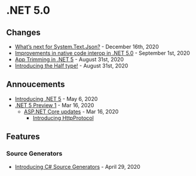 # .NET 5.0

## Changes

- [What’s next for System.Text.Json?](https://devblogs.microsoft.com/dotnet/whats-next-for-system-text-json/) - December 16th, 2020
- [Improvements in native code interop in .NET 5.0](https://devblogs.microsoft.com/dotnet/improvements-in-native-code-interop-in-net-5-0/) - September 1st, 2020
- [App Trimming in .NET 5](https://devblogs.microsoft.com/dotnet/app-trimming-in-net-5/) - August 31st, 2020
- [Introducing the Half type!](https://devblogs.microsoft.com/dotnet/introducing-the-half-type/) - August 31st, 2020

## Annoucements

- [Introducing .NET 5](https://devblogs.microsoft.com/dotnet/introducing-net-5/) - May 6, 2020
- [.NET 5 Preview 1](https://devblogs.microsoft.com/dotnet/announcing-net-5-0-preview-1/) - Mar 16, 2020
  - [ASP.NET Core updates](https://devblogs.microsoft.com/aspnet/asp-net-core-updates-in-net-5-preview-1/) - Mar 16, 2020
    - [Introducing HttpProtocol](https://www.stevejgordon.co.uk/asp-net-core-5-features-introducing-httpprotocol)

## Features

### Source Generators

- [Introducing C# Source Generators](https://devblogs.microsoft.com/dotnet/introducing-c-source-generators/) - April 29, 2020
